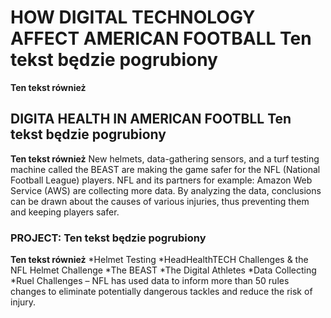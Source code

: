 # HOW DIGITAL TECHNOLOGY AFFECT AMERICAN FOOTBALL **Ten tekst będzie pogrubiony**
__Ten tekst również__
## DIGITA HEALTH IN AMERICAN FOOTBLL **Ten tekst będzie pogrubiony**
__Ten tekst również__
New helmets, data-gathering sensors, and a turf testing machine called the BEAST are making the game safer for the NFL (National Football League) players. NFL and its partners for example: Amazon Web Service (AWS) are collecting more data. By analyzing the data, conclusions can be drawn about the causes of various injuries, thus preventing them and keeping players safer.
### PROJECT: **Ten tekst będzie pogrubiony**
__Ten tekst również__
*Helmet Testing
*HeadHealthTECH Challenges & the NFL Helmet Challenge
*The BEAST
*The Digital Athletes
*Data Collecting
*Ruel Challenges – NFL has used data to inform more than 50 rules changes to eliminate potentially dangerous tackles and reduce the risk of injury.
